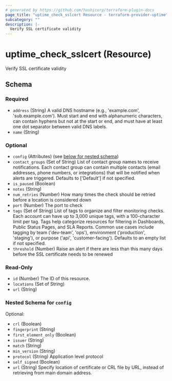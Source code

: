 ```yaml
---
# generated by https://github.com/hashicorp/terraform-plugin-docs
page_title: "uptime_check_sslcert Resource - terraform-provider-uptime"
subcategory: ""
description: |-
  Verify SSL certificate validity
---
```


# uptime_check_sslcert (Resource)

Verify SSL certificate validity



<!-- schema generated by tfplugindocs -->
## Schema

### Required

- `address` (String) A valid DNS hostname (e.g., 'example.com', 'sub.example.com'). 
Must start and end with alphanumeric characters, can contain hyphens but not at the start or end, 
and must have at least one dot separator between valid DNS labels.
- `name` (String)

### Optional

- `config` (Attributes) (see [below for nested schema](#nestedatt--config))
- `contact_groups` (Set of String) List of contact group names to receive notifications. 
Each contact group can contain multiple contacts (email addresses, phone numbers, or integrations) 
that will be notified when alerts are triggered. Defaults to ['Default'] if not specified.
- `is_paused` (Boolean)
- `notes` (String)
- `num_retries` (Number) How many times the check should be retried before a location is considered down
- `port` (Number) The port to check
- `tags` (Set of String) List of tags to organize and filter monitoring checks. 
Each account can have up to 3,000 unique tags, with a 100-character limit per tag. 
Tags help categorize resources for filtering in Dashboards, Public Status Pages, and SLA Reports. 
Common use cases include tagging by team ('dev-team', 'ops'), environment ('production', 'staging'), 
or purpose ('api', 'customer-facing'). Defaults to an empty list if not specified.
- `threshold` (Number) Raise an alert if there are less than this many days before the SSL certificate needs to be renewed

### Read-Only

- `id` (Number) The ID of this resource.
- `locations` (Set of String)
- `url` (String)

<a id="nestedatt--config"></a>
### Nested Schema for `config`

Optional:

- `crl` (Boolean)
- `fingerprint` (String)
- `first_element_only` (Boolean)
- `issuer` (String)
- `match` (String)
- `min_version` (String)
- `protocol` (String) Application level protocol
- `self_signed` (Boolean)
- `url` (String) Specify location of certificate or CRL file by URL, instead of retrieving from main domain address.


